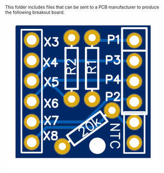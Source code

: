 This folder includes files that can be sent to a PCB manufacturer to produce the following breakout board.

![](EC_board.png)
